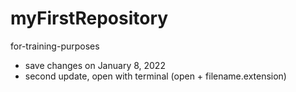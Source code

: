 # myFirstRepository
for-training-purposes

- save changes on January 8, 2022
- second update, open with terminal (open + filename.extension)
